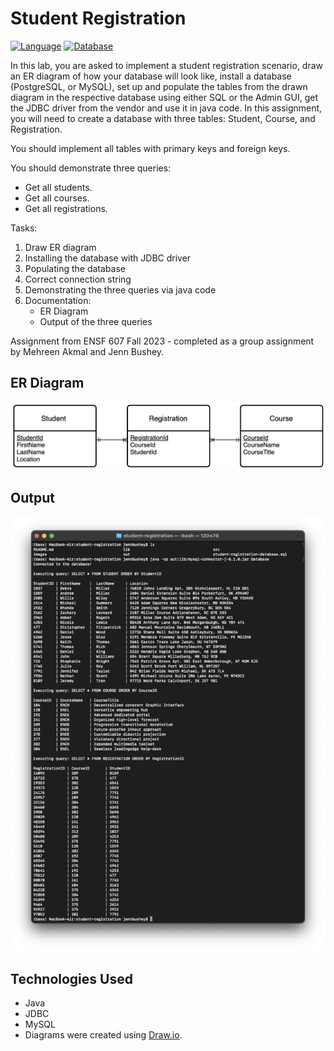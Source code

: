 # Student Registration

[![Language](https://img.shields.io/badge/language-Java-blue.svg)](https://www.java.com/)
[![Database](https://img.shields.io/badge/database-MySQL-green.svg)](https://www.mysql.com/)

In this lab, you are asked to implement a student registration scenario, draw an ER diagram of how your database will look like, install a database (PostgreSQL, or MySQL), set up and populate the tables from the drawn diagram in the respective database using either SQL or the Admin GUI, get the JDBC driver from the vendor and use it in java code. In this assignment, you will need to create a database with three tables: Student, Course, and Registration.

You should implement all tables with primary keys and foreign keys.

You should demonstrate three queries:

-   Get all students.
-   Get all courses.
-   Get all registrations.

Tasks:

1. Draw ER diagram
1. Installing the database with JDBC driver
1. Populating the database
1. Correct connection string
1. Demonstrating the three queries via java code
1. Documentation:
    - ER Diagram
    - Output of the three queries

Assignment from ENSF 607 Fall 2023 - completed as a group assignment by Mehreen Akmal and Jenn Bushey.

## ER Diagram

![ER Diagram](./images/ER_diagram.png)

## Output

![Output](./images/output.png)

## Technologies Used

-   Java
-   JDBC
-   MySQL
-   Diagrams were created using [Draw.io](https://draw.io/).
